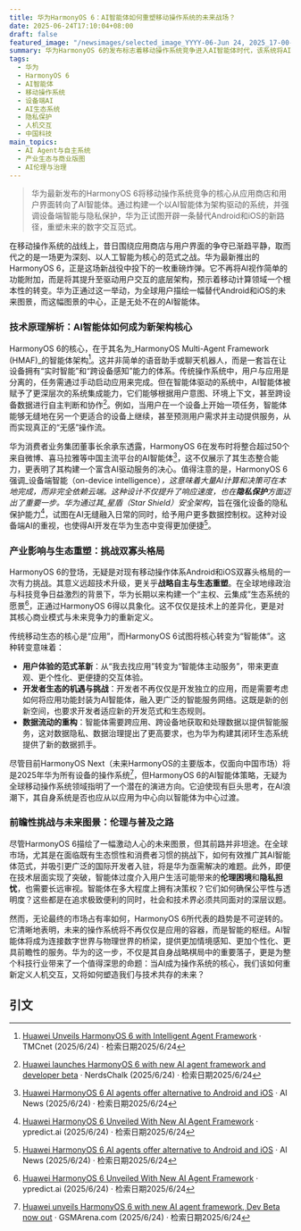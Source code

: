 ```yaml
---
title: 华为HarmonyOS 6：AI智能体如何重塑移动操作系统的未来战场？
date: 2025-06-24T17:10:04+08:00
draft: false
featured_image: "/newsimages/selected_image_YYYY-06-Jun 24, 2025_17-00-31-203.jpg"
summary: 华为HarmonyOS 6的发布标志着移动操作系统竞争进入AI智能体时代，该系统将AI从功能提升至驱动用户交互的底层架构，强调设备端智能与隐私保护。此举不仅挑战了Android和iOS的双寡头格局，更意在构建一个以智能体为核心的自主生态，预示着未来人机交互和数字服务模式的深刻变革。
tags: 
  - 华为
  - HarmonyOS 6
  - AI智能体
  - 移动操作系统
  - 设备端AI
  - AI生态系统
  - 隐私保护
  - 人机交互
  - 中国科技
main_topics: 
  - AI Agent与自主系统
  - 产业生态与商业版图
  - AI伦理与治理
---
```


> 华为最新发布的HarmonyOS 6将移动操作系统竞争的核心从应用商店和用户界面转向了AI智能体。通过构建一个以AI智能体为架构驱动的系统，并强调设备端智能与隐私保护，华为正试图开辟一条替代Android和iOS的新路径，重塑未来的数字交互范式。

在移动操作系统的战线上，昔日围绕应用商店与用户界面的争夺已渐趋平静，取而代之的是一场更为深刻、以人工智能为核心的范式之战。华为最新推出的HarmonyOS 6，正是这场新战役中投下的一枚重磅炸弹。它不再将AI视作简单的功能附加，而是将其提升至驱动用户交互的底层架构，预示着移动计算领域一个根本性的转变。华为正通过这一举动，为全球用户描绘一幅替代Android和iOS的未来图景，而这幅图景的中心，正是无处不在的AI智能体。

### 技术原理解析：AI智能体如何成为新架构核心

HarmonyOS 6的核心，在于其名为_HarmonyOS Multi-Agent Framework (HMAF)_的智能体架构[^4]。这并非简单的语音助手或聊天机器人，而是一套旨在让设备拥有“实时智能”和“跨设备感知”能力的体系。传统操作系统中，用户与应用是分离的，任务需通过手动启动应用来完成。但在智能体驱动的系统中，AI智能体被赋予了更深层次的系统集成能力，它们能够根据用户意图、环境上下文，甚至跨设备数据进行自主判断和协作[^2]。例如，当用户在一个设备上开始一项任务，智能体能够无缝地在另一个更适合的设备上继续，甚至预测用户需求并主动提供服务，从而实现真正的“无感”操作流。

华为消费者业务集团董事长余承东透露，HarmonyOS 6在发布时将整合超过50个来自微博、喜马拉雅等中国主流平台的AI智能体[^1]，这不仅展示了其生态整合能力，更表明了其构建一个富含AI驱动服务的决心。值得注意的是，HarmonyOS 6强调_设备端智能（on-device intelligence）_，这意味着大量AI计算和决策可在本地完成，而非完全依赖云端。这种设计不仅提升了响应速度，也在**隐私保护**方面迈出了重要一步。华为通过其_星盾（Star Shield）安全架构_，旨在强化设备的隐私保护能力[^3]，试图在AI无缝融入日常的同时，给予用户更多数据控制权。这种对设备端AI的重视，也使得AI开发在华为生态中变得更加便捷[^1]。

### 产业影响与生态重塑：挑战双寡头格局

HarmonyOS 6的登场，无疑是对现有移动操作体系Android和iOS双寡头格局的一次有力挑战。其意义远超技术升级，更关乎**战略自主与生态重塑**。在全球地缘政治与科技竞争日益激烈的背景下，华为长期以来构建一个“主权、云集成”生态系统的愿景[^3]，正通过HarmonyOS 6得以具象化。这不仅仅是技术上的差异化，更是对其核心商业模式与未来竞争力的重新定义。

传统移动生态的核心是“应用”，而HarmonyOS 6试图将核心转变为“智能体”。这种转变意味着：
*   **用户体验的范式革新**：从“我去找应用”转变为“智能体主动服务”，带来更直观、更个性化、更便捷的交互体验。
*   **开发者生态的机遇与挑战**：开发者不再仅仅是开发独立的应用，而是需要考虑如何将应用功能封装为AI智能体，融入更广泛的智能服务网络。这既是新的创新空间，也要求开发者适应新的开发范式和生态规则。
*   **数据流动的重构**：智能体需要跨应用、跨设备地获取和处理数据以提供智能服务，这对数据隐私、数据治理提出了更高要求，也为华为构建其闭环生态系统提供了新的数据抓手。

尽管目前HarmonyOS Next（未来HarmonyOS的主要版本，仅面向中国市场）将是2025年华为所有设备的操作系统[^5]，但HarmonyOS 6的AI智能体策略，无疑为全球移动操作系统领域指明了一个潜在的演进方向。它迫使现有巨头思考，在AI浪潮下，其自身系统是否也应从以应用为中心向以智能体为中心过渡。

### 前瞻性挑战与未来图景：伦理与普及之路

尽管HarmonyOS 6描绘了一幅激动人心的未来图景，但其前路并非坦途。在全球市场，尤其是在面临既有生态惯性和消费者习惯的挑战下，如何有效推广其AI智能体范式，并吸引更广泛的国际开发者入驻，将是华为亟需解决的难题。此外，即便在技术层面实现了突破，智能体过度介入用户生活可能带来的**伦理困境**和**隐私担忧**，也需要长远审视。智能体在多大程度上拥有决策权？它们如何确保公平性与透明度？这些都是在追求极致便利的同时，社会和技术界必须共同面对的深层议题。

然而，无论最终的市场占有率如何，HarmonyOS 6所代表的趋势是不可逆转的。它清晰地表明，未来的操作系统将不再仅仅是应用的容器，而是智能的枢纽。AI智能体将成为连接数字世界与物理世界的桥梁，提供更加情境感知、更加个性化、更具前瞻性的服务。华为的这一步，不仅是其自身战略棋局中的重要落子，更是为整个科技行业带来了一个值得深思的命题：当AI成为操作系统的核心，我们该如何重新定义人机交互，又将如何塑造我们与技术共存的未来？

## 引文

[^1]: [Huawei HarmonyOS 6 AI agents offer alternative to Android and iOS](https://www.artificialintelligence-news.com/news/huawei-harmonyos-6-ai-agents-beta/) · AI News (2025/6/24) · 检索日期2025/6/24
[^2]: [Huawei launches HarmonyOS 6 with new AI agent framework and developer beta](https://nerdschalk.com/huawei-launches-harmonyos-6-with-new-ai-agent-framework-and-developer-beta/) · NerdsChalk (2025/6/24) · 检索日期2025/6/24
[^3]: [Huawei HarmonyOS 6 Unveiled With New AI Agent Framework](https://ypredict.ai/news/huawei-harmonyos-6-unveiled-with-new-ai-agent-framework/) · ypredict.ai (2025/6/24) · 检索日期2025/6/24
[^4]: [Huawei Unveils HarmonyOS 6 with Intelligent Agent Framework](https://blog.tmcnet.com/blog/rich-tehrani/ai/huawei-unveils-harmonyos-6-with-intelligent-agent-framework.html) · TMCnet (2025/6/24) · 检索日期2025/6/24
[^5]: [Huawei unveils HarmonyOS 6 with new AI agent framework, Dev Beta now out](https://www.gsmarena.com/huawei_unveils_harmonyos_6_with_new_ai_framework_dev_beta_now_out-news-68349.php) · GSMArena.com (2025/6/24) · 检索日期2025/6/24
